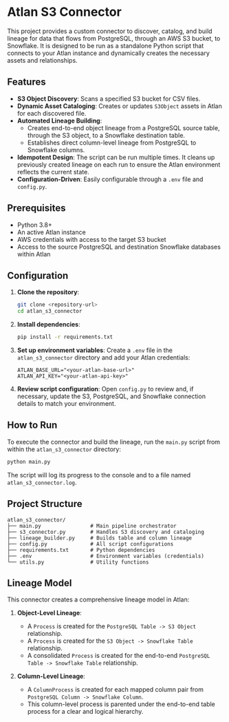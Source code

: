 # Atlan S3 Connector

This project provides a custom connector to discover, catalog, and build lineage for data that flows from PostgreSQL, through an AWS S3 bucket, to Snowflake. It is designed to be run as a standalone Python script that connects to your Atlan instance and dynamically creates the necessary assets and relationships.

## Features

- **S3 Object Discovery**: Scans a specified S3 bucket for CSV files.
- **Dynamic Asset Cataloging**: Creates or updates `S3Object` assets in Atlan for each discovered file.
- **Automated Lineage Building**:
    - Creates end-to-end object lineage from a PostgreSQL source table, through the S3 object, to a Snowflake destination table.
    - Establishes direct column-level lineage from PostgreSQL to Snowflake columns.
- **Idempotent Design**: The script can be run multiple times. It cleans up previously created lineage on each run to ensure the Atlan environment reflects the current state.
- **Configuration-Driven**: Easily configurable through a `.env` file and `config.py`.

## Prerequisites

- Python 3.8+
- An active Atlan instance
- AWS credentials with access to the target S3 bucket
- Access to the source PostgreSQL and destination Snowflake databases within Atlan

## Configuration

1.  **Clone the repository**:
    ```bash
    git clone <repository-url>
    cd atlan_s3_connector
    ```

2.  **Install dependencies**:
    ```bash
    pip install -r requirements.txt
    ```

3.  **Set up environment variables**:
    Create a `.env` file in the `atlan_s3_connector` directory and add your Atlan credentials:
    ```
    ATLAN_BASE_URL="<your-atlan-base-url>"
    ATLAN_API_KEY="<your-atlan-api-key>"
    ```

4.  **Review script configuration**:
    Open `config.py` to review and, if necessary, update the S3, PostgreSQL, and Snowflake connection details to match your environment.

## How to Run

To execute the connector and build the lineage, run the `main.py` script from within the `atlan_s3_connector` directory:

```bash
python main.py
```

The script will log its progress to the console and to a file named `atlan_s3_connector.log`.

## Project Structure

```
atlan_s3_connector/
├── main.py                # Main pipeline orchestrator
├── s3_connector.py        # Handles S3 discovery and cataloging
├── lineage_builder.py     # Builds table and column lineage
├── config.py              # All script configurations
├── requirements.txt       # Python dependencies
├── .env                   # Environment variables (credentials)
└── utils.py               # Utility functions
```

## Lineage Model

This connector creates a comprehensive lineage model in Atlan:

1.  **Object-Level Lineage**:
    - A `Process` is created for the `PostgreSQL Table -> S3 Object` relationship.
    - A `Process` is created for the `S3 Object -> Snowflake Table` relationship.
    - A consolidated `Process` is created for the end-to-end `PostgreSQL Table -> Snowflake Table` relationship.

2.  **Column-Level Lineage**:
    - A `ColumnProcess` is created for each mapped column pair from `PostgreSQL Column -> Snowflake Column`.
    - This column-level process is parented under the end-to-end table process for a clear and logical hierarchy.
